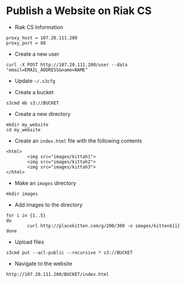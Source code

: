 # Publish a Website on Riak CS

* Riak CS Information

```
proxy_host = 107.20.111.200
proxy_port = 80
```

* Create a new user

```
curl -X POST http://107.20.111.200/user --data "email=EMAIL_ADDRESS&name=NAME"
```

* Update `~/.s3cfg`

* Create a bucket

```
s3cmd mb s3://BUCKET
```

* Create a new directory

```
mkdir my_website
cd my_website
```

* Create an `index.html` file with the following contents

```
<html>
        <img src="images/kittah1">
        <img src="images/kittah2">
        <img src="images/kittah3">
</html>
```

* Make an `images` directory

```
mkdir images
```

* Add images to the directory

```
for i in {1..5}
do
        curl http://placekitten.com/g/200/300 -o images/kitten${i}
done
```

* Upload files

```
s3cmd put --acl-public --recursive * s3://BUCKET
```

* Navigate to the website

```
http://107.20.111.200/BUCKET/index.html
```
